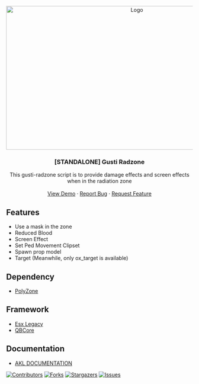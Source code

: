 <p align="center">
  <a href="https://github.com/Gustiagung19/gusti-radzone" target="_blank">
    <img src="https://forum-cfx-re.akamaized.net/original/5X/0/9/d/5/09d59dd0b947f842979dd58bebf1e91de9248b50.jpeg" alt="Logo" width="690" height="388">
  </a>
</p>
<h3 align="center">[STANDALONE] Gusti Radzone</h3>
<p align="center">
  This gusti-radzone script is to provide damage effects and screen effects when in the radiation zone
  <br />
  <br />
  <a href="https://youtu.be/IQ3FHXEc3YU">View Demo</a>
  ·
  <a href="https://github.com/Gustiagung19/gusti-radzone/issues">Report Bug</a>
  ·
  <a href="https://github.com/Gustiagung19/gusti-radzone/issues">Request Feature</a>
</p>

## Features
- Use a mask in the zone
- Reduced Blood
- Screen Effect
- Set Ped Movement Clipset
- Spawn prop model
- Target (Meanwhile, only ox_target is available)

## Dependency
- [PolyZone](https://github.com/mkafrin/PolyZone)

## Framework
- [Esx Legacy](https://github.com/esx-framework/esx_core)
- [QBCore](https://github.com/qbcore-framework/qb-core)

## Documentation
- [AKL DOCUMENTATION](https://aklgaming.gitbook.io/documentation/gusti-resources/gusti-radzone)

[![Contributors][contributors-shield]][contributors-url]
[![Forks][forks-shield]][forks-url]
[![Stargazers][stars-shield]][stars-url]
[![Issues][issues-shield]][issues-url]

[contributors-shield]: https://img.shields.io/github/contributors/Gustiagung19/gusti-radzone.svg?style=for-the-badge
[contributors-url]: https://github.com/Gustiagung19/gusti-radzone/graphs/contributors
[forks-shield]: https://img.shields.io/github/forks/Gustiagung19/gusti-radzone.svg?style=for-the-badge
[forks-url]: https://github.com/Gustiagung19/gusti-radzone/network/members
[stars-shield]: https://img.shields.io/github/stars/Gustiagung19/gusti-radzone.svg?style=for-the-badge
[stars-url]: https://github.com/Gustiagung19/gusti-radzone/stargazers
[issues-shield]: https://img.shields.io/github/issues/Gustiagung19/gusti-radzone.svg?style=for-the-badge
[issues-url]: https://github.com/Gustiagung19/gusti-radzone/issues
